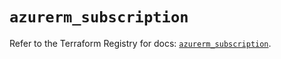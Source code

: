 # `azurerm_subscription`

Refer to the Terraform Registry for docs: [`azurerm_subscription`](https://registry.terraform.io/providers/hashicorp/azurerm/3.89.0/docs/resources/subscription).
